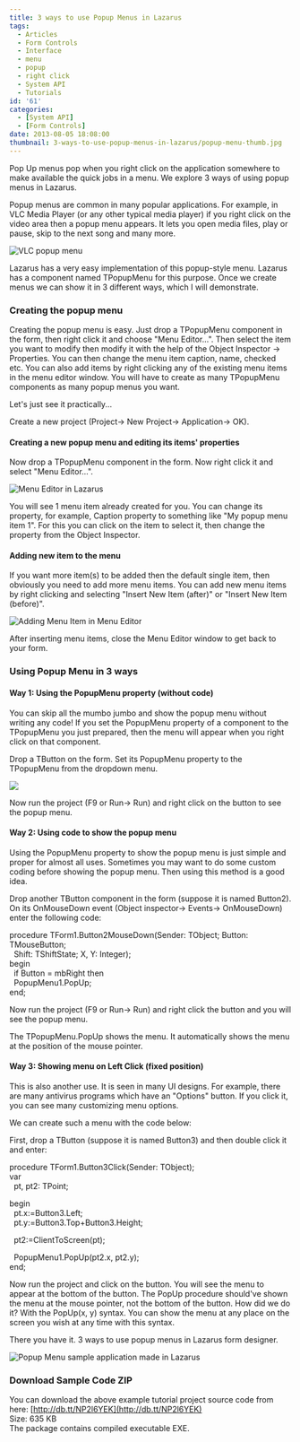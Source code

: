 ```yaml
---
title: 3 ways to use Popup Menus in Lazarus
tags:
  - Articles
  - Form Controls
  - Interface
  - menu
  - popup
  - right click
  - System API
  - Tutorials
id: '61'
categories:
  - [System API]
  - [Form Controls]
date: 2013-08-05 18:08:00
thumbnail: 3-ways-to-use-popup-menus-in-lazarus/popup-menu-thumb.jpg
---
```


Pop Up menus pop when you right click on the application somewhere to make available the quick jobs in a menu. We explore 3 ways of using popup menus in Lazarus.
<!-- more -->
  
Popup menus are common in many popular applications. For example, in VLC Media Player (or any other typical media player) if you right click on the video area then a popup menu appears. It lets you open media files, play or pause, skip to the next song and many more.  

![VLC popup menu](3-ways-to-use-popup-menus-in-lazarus/vlc-popupmenu.gif "VLC popup menu")

  
Lazarus has a very easy implementation of this popup-style menu. Lazarus has a component named TPopupMenu for this purpose. Once we create menus we can show it in 3 different ways, which I will demonstrate.  
  
  

### Creating the popup menu

Creating the popup menu is easy. Just drop a TPopupMenu component in the form, then right click it and choose "Menu Editor...". Then select the item you want to modify then modify it with the help of the Object Inspector -> Properties. You can then change the menu item caption, name, checked etc. You can also add items by right clicking any of the existing menu items in the menu editor window. You will have to create as many TPopupMenu components as many popup menus you want.  
  
Let's just see it practically...  
  
Create a new project (Project-> New Project-> Application-> OK).  
  

#### Creating a new popup menu and editing its items' properties

  
Now drop a TPopupMenu component in the form. Now right click it and select "Menu Editor...".  
  

![Menu Editor in Lazarus](3-ways-to-use-popup-menus-in-lazarus/popupmenu-editor.gif "Menu Editor in Lazarus")

  
  
You will see 1 menu item already created for you. You can change its property, for example, Caption property to something like "My popup menu item 1". For this you can click on the item to select it, then change the property from the Object Inspector.  
  

#### Adding new item to the menu

  
If you want more item(s) to be added then the default single item, then obviously you need to add more menu items. You can add new menu items by right clicking and selecting "Insert New Item (after)" or "Insert New Item (before)".  
  

![Adding Menu Item in Menu Editor](3-ways-to-use-popup-menus-in-lazarus/popupmenu-add-new-item.gif "Adding Menu Item in Menu Editor")

  
  
After inserting menu items, close the Menu Editor window to get back to your form.  
  

### Using Popup Menu in 3 ways

  

#### Way 1: Using the PopupMenu property (without code)

You can skip all the mumbo jumbo and show the popup menu without writing any code! If you set the PopupMenu property of a component to the TPopupMenu you just prepared, then the menu will appear when you right click on that component.  
  
Drop a TButton on the form. Set its PopupMenu property to the TPopupMenu from the dropdown menu.  
  

![](3-ways-to-use-popup-menus-in-lazarus/popupmenu-properties.gif)

  
Now run the project (F9 or Run-> Run) and right click on the button to see the popup menu.  
  

#### Way 2: Using code to show the popup menu

Using the PopupMenu property to show the popup menu is just simple and proper for almost all uses. Sometimes you may want to do some custom coding before showing the popup menu. Then using this method is a good idea.  
  
Drop another TButton component in the form (suppose it is named Button2). On its OnMouseDown event (Object inspector-> Events-> OnMouseDown) enter the following code:  

procedure TForm1.Button2MouseDown(Sender: TObject; Button: TMouseButton;  
  Shift: TShiftState; X, Y: Integer);  
begin  
  if Button = mbRight then  
  PopupMenu1.PopUp;  
end;

  
Now run the project (F9 or Run-> Run) and right click the button and you will see the popup menu.  
  
The TPopupMenu.PopUp shows the menu. It automatically shows the menu at the position of the mouse pointer.

#### Way 3: Showing menu on Left Click (fixed position)

This is also another use. It is seen in many UI designs. For example, there are many antivirus programs which have an "Options" button. If you click it, you can see many customizing menu options.  
  
We can create such a menu with the code below:  
  
First, drop a TButton (suppose it is named Button3) and then double click it and enter:  
  

procedure TForm1.Button3Click(Sender: TObject);  
var  
  pt, pt2: TPoint;  
  
begin  
  pt.x:=Button3.Left;  
  pt.y:=Button3.Top+Button3.Height;  
  
  pt2:=ClientToScreen(pt);  
  
  PopupMenu1.PopUp(pt2.x, pt2.y);  
end;

  
Now run the project and click on the button. You will see the menu to appear at the bottom of the button. The PopUp procedure should've shown the menu at the mouse pointer, not the bottom of the button. How did we do it? With the PopUp(x, y) syntax. You can show the menu at any place on the screen you wish at any time with this syntax.  
  
There you have it. 3 ways to use popup menus in Lazarus form designer.  
  

![Popup Menu sample application made in Lazarus](3-ways-to-use-popup-menus-in-lazarus/popupmenu-code-lazarus.gif "Popup Menu sample application made in Lazarus")

  

### Download Sample Code ZIP

You can download the above example tutorial project source code from here: [http://db.tt/NP2l6YEK](http://db.tt/NP2l6YEK)  
Size: 635 KB  
The package contains compiled executable EXE.